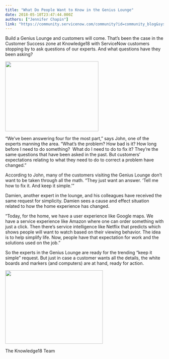 ```yaml
---
title: "What Do People Want to Know in the Genius Lounge"
date: 2018-05-10T23:47:44.000Z
authors: ["Jennifer Chapin"]
link: "https://community.servicenow.com/community?id=community_blog&sys_id=f360e878db4e9f805322f4621f961931"
---
```

<p>Build a Genius Lounge and customers will come. That’s been the case in the Customer Success zone at Knowledge18 with ServiceNow customers stopping by to ask questions of our experts. And what questions have they been asking?</p>
<p><img style="max-width: 100%; max-height: 480px;" src="f640e038db4e9f805322f4621f961952.iix" width="296" height="222" /></p>
<p>“We’ve been answering four for the most part,” says John, one of the experts manning the area. “What’s the problem? How bad is it? How long before I need to do something?  What do I need to do to fix it? They’re the same questions that have been asked in the past. But customers’ expectations relating to what they need to do to correct a problem have changed.”</p>
<p>According to John, many of the customers visiting the Genius Lounge don’t want to be taken through all the math. “They just want an answer. ‘Tell me how to fix it. And keep it simple.’”</p>
<p>Damien, another expert in the lounge, and his colleagues have received the same request for simplicity. Damien sees a cause and effect situation related to how the home experience has changed.</p>
<p>“Today, for the home, we have a user experience like Google maps. We have a service experience like Amazon where one can order something with just a click. Then there’s service intelligence like Netflix that predicts which shows people will want to watch based on their viewing behavior. The idea is to help simplify life. Now, people have that expectation for work and the solutions used on the job.”</p>
<p>So the experts in the Genius Lounge are ready for the trending “keep it simple” request. But just in case a customer wants all the details, the white boards and markers (and computers) are at hand, ready for action.</p>
<p><img style="max-width: 100%; max-height: 480px;" src="dbefdc34db4e9f805322f4621f9619ca.iix" width="310" height="233" /></p>
<p>The Knowledge18 Team</p>